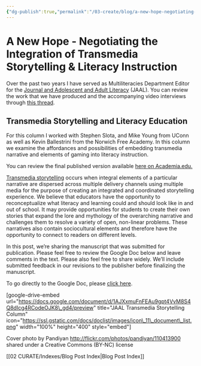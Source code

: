 ```yaml
---
{"dg-publish":true,"permalink":"/03-create/blog/a-new-hope-negotiating-the-integration-of-transmedia-storytelling-and-literacy-instruction/","title":"A New Hope: Negotiating the Integration of Transmedia Storytelling & Literacy Instruction","tags":["jaal","online-content-construction","blog-post"]}
---
```


# A New Hope - Negotiating the Integration of Transmedia Storytelling & Literacy Instruction

Over the past two years I have served as Multiliteracies Department Editor for the [Journal and Adolescent and Adult Literacy](http://www.reading.org/general/publications/journals/jaal.aspx) (JAAL). You can review the work that we have produced and the accompanying video interviews through [this thread](http://wiobyrne.com/tag/jaal/).

## Transmedia Storytelling and Literacy Education

For this column I worked with Stephen Slota, and Mike Young from UConn as well as Kevin Ballestrini from the Norwich Free Academy. In this column we examine the affordances and possibilities of embedding transmedia narrative and elements of gaming into literacy instruction.

You can review the final published version available [here on Academia.edu.](https://www.academia.edu/24804332/A_New_Hope_Negotiating_the_Integration_of_Transmedia_Storytelling_and_Literacy_Instruction)

[Transmedia storytelling](http://wiobyrne.com/transmedia-storytelling/) occurs when integral elements of a particular narrative are dispersed across multiple delivery channels using multiple media for the purpose of creating an integrated and coordinated storytelling experience. We believe that educators have the opportunity to reconceptualize what literacy and learning could and should look like in and out of school. It may provide opportunities for students to create their own stories that expand the lore and mythology of the overarching narrative and challenges them to resolve a variety of open, non-linear problems. These narratives also contain sociocultural elements and therefore have the opportunity to connect to readers on different levels. 

In this post, we’re sharing the manuscript that was submitted for publication. Please feel free to review the Google Doc below and leave comments in the text. Please also feel free to share widely. We’ll include submitted feedback in our revisions to the publisher before finalizing the manuscript.

To go directly to the Google Doc, please [click here](https://docs.google.com/document/d/1AJXxmuFnFEAu9gpt4VvM8S4Q8dIcg4RCodeOJK8_gd4/edit).

\[google-drive-embed url="https://docs.google.com/document/d/1AJXxmuFnFEAu9gpt4VvM8S4Q8dIcg4RCodeOJK8\_gd4/preview" title="JAAL Transmedia Storytelling Column" icon="https://ssl.gstatic.com/docs/doclist/images/icon\_11\_document\_list.png" width="100%" height="400" style="embed"\]

Cover photo by Pandiyan http://flickr.com/photos/pandiyan/110413900 shared under a Creative Commons (BY-NC) license

[[02 CURATE/Indexes/Blog Post Index\|Blog Post Index]]